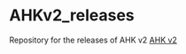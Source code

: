 # AHKv2_releases
Repository for the releases of AHK v2
[AHK v2](https://github.com/Lexikos/AutoHotkey_L/tree/alpha)
